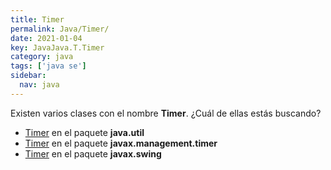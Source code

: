 ```yaml
---
title: Timer
permalink: Java/Timer/
date: 2021-01-04
key: JavaJava.T.Timer
category: java
tags: ['java se']
sidebar: 
  nav: java
---
```


Existen varios clases con el nombre **Timer**. ¿Cuál de ellas estás buscando?
<ul>
<li><a href="/Java/Timer-java-util/">Timer</a> en el paquete <strong>java.util</strong></li>
<li><a href="/Java/Timer-javax-management-timer/">Timer</a> en el paquete <strong>javax.management.timer</strong></li>
<li><a href="/Java/Timer-javax-swing/">Timer</a> en el paquete <strong>javax.swing</strong></li>
<ul>
